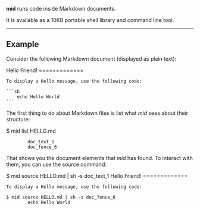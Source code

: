 **mid** runs code inside Markdown documents.

It is available as a 10KB portable shell library and command line tool.

---

Example
-------

Consider the following Markdown document (displayed as plain text):

[~]:file:sample (HELLO.md)
	Hello Friend!
	=============

	To display a Hello message, use the following code:

	```sh
		echo Hello World
	```


The first thing to do about Markdown files is list what *mid* sees about their structure:

[~]:repl:list (Listing code blocks from a markdown document)
	$ mid list HELLO.md

	        doc_text_1
	        doc_fence_6

That shows you the document elements that *mid* has found. To interact
with them, you can use the source command:

[~]:repl:source (Using the source generated from a markdown document)
	$ mid source HELLO.md | sh -s doc_text_1
	Hello Friend!
	=============

	To display a Hello message, use the following code:

	$ mid source HELLO.md | sh -s doc_fence_6
	        echo Hello World
